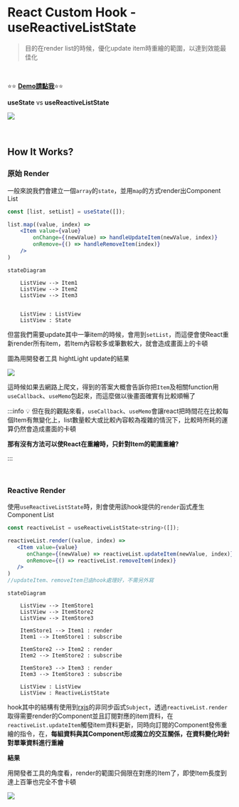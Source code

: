 React Custom Hook - useReactiveListState
===

> 目的在render list的時候，優化update item時重繪的範圍，以達到效能最佳化

<br>

:star::star: **[Demo請點我](https://use-reactive-list-state.vercel.app/)**:star::star:

**useState** vs **useReactiveListState**

![](https://i.imgur.com/roP4wqq.gif)


<br>

## How It Works?

### 原始 Render

一般來說我們會建立一個`array`的`state`，並用`map`的方式render出Component List

```jsx
const [list, setList] = useState([]);
```
```jsx
list.map((value, index) => 
    <Item value={value}
        onChange={(newValue) => handleUpdateItem(newValue, index)}
        onRemove={() => handleRemoveItem(index)}
    />
)
```



```mermaid
stateDiagram

    ListView --> Item1
    ListView --> Item2
    ListView --> Item3


    ListView : ListView
    ListView : State

```

但當我們需要update其中一筆item的時候，會用到`setList`，而這便會使React重新render所有item，若Item內容較多或筆數較大，就會造成畫面上的卡頓

圖為用開發者工具 hightLight update的結果

![](https://i.imgur.com/cWTVa1Z.png)

這時候如果去網路上爬文，得到的答案大概會告訴你把`Item`及相關function用`useCallback`、`useMemo`包起來，而這麼做以後畫面確實有比較順暢了

:::info
:bulb: 但在我的觀點來看，`useCallback`、`useMemo`會讓react把時間花在比較每個Item有無變化上，list數量較大或比較內容較為複雜的情況下，比較時所耗的運算仍然會造成畫面的卡頓

**那有沒有方法可以使React在重繪時，只針對Item的範圍重繪?**

:::


<br>

### Reactive Render

使用`useReactiveListState`時，則會使用該hook提供的`render`函式產生Component List

```jsx
const reactiveList = useReactiveListState<string>([]);
```
```jsx
reactiveList.render((value, index) => 
   <Item value={value}
      onChange={(newValue) => reactiveList.updateItem(newValue, index)}
      onRemove={() => reactiveList.removeItem(index)} 
   />
)
//updateItem、removeItem已由hook處理好，不需另外寫
```

```mermaid
stateDiagram

    ListView --> ItemStore1
    ListView --> ItemStore2
    ListView --> ItemStore3
    
    ItemStore1 --> Item1 : render
    Item1 --> ItemStore1 : subscribe
    
    ItemStore2 --> Item2 : render
    Item2 --> ItemStore2 : subscribe
    
    ItemStore3 --> Item3 : render
    Item3 --> ItemStore3 : subscribe

    ListView : ListView
    ListView : ReactiveListState

```

hook其中的結構有使用到[rxjs](https://react-rxjs.org/)的非同步函式`Subject`，透過`reactiveList.render`取得需要render的Component並且訂閱對應的item資料，在`reactiveList.updateItem`觸發item資料更新，同時向訂閱的Component發佈重繪的指令，在，**每組資料與其Component形成獨立的交互關係，在資料變化時針對單筆資料進行重繪**



**結果**

用開發者工具的角度看，render的範圍只侷限在對應的Item了，即使Item長度到達上百筆也完全不會卡頓

![](https://i.imgur.com/OFoGBCE.png)